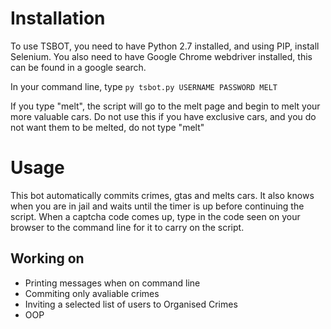 # Installation
To use TSBOT, you need to have Python 2.7 installed, and using PIP, install Selenium.
You also need to have Google Chrome webdriver installed, this can be found in a google search.

In your command line, type `py tsbot.py USERNAME PASSWORD MELT`

If you type "melt", the script will go to the melt page and begin to melt your more valuable cars. Do not use this if you have exclusive cars, and you do not want them to be melted, do not type "melt"

# Usage
This bot automatically commits crimes, gtas and melts cars. It also knows when you are in jail and waits until the timer is up before continuing the script. When a captcha code comes up, type in the code seen on your browser to the command line for it to carry on the script.

## Working on
- Printing messages when on command line
- Commiting only avaliable crimes
- Inviting a selected list of users to Organised Crimes
- OOP